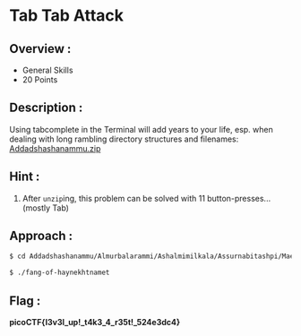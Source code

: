 # Tab Tab Attack

## Overview :

* General Skills
* 20 Points

## Description :

Using tabcomplete in the Terminal will add years to your life, esp. when dealing with long rambling directory structures and filenames: [Addadshashanammu.zip](mercury.picoctf.net/static/659efd595171e4c40378be6a2e9b7298/Addadshashanammu.zip)

## Hint :

1. After `unzip`ing, this problem can be solved with 11 button-presses...(mostly Tab)

## Approach :

```bash
$ cd Addadshashanammu/Almurbalarammi/Ashalmimilkala/Assurnabitashpi/Maelkashishi/Onnissiralis/Ularradallaku 

$ ./fang-of-haynekhtnamet 

```

## Flag : 

**picoCTF{l3v3l_up!_t4k3_4_r35t!_524e3dc4}**
